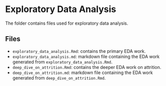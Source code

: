 # Exploratory Data Analysis

The folder contains files used for exploratory data analysis.

## Files

* `exploratory_data_analysis.Rmd`: contains the primary EDA work.
* `exploratory_data_analysis.md`: markdown file containing the EDA work generated from `exploratory_data_analysis.Rmd`.
* `deep_dive_on_attrition.Rmd`: contains the deeper EDA work on attrition.
* `deep_dive_on_attrition.md`: markdown file containing the EDA work generated from `deep_dive_on_attrition.Rmd`.
